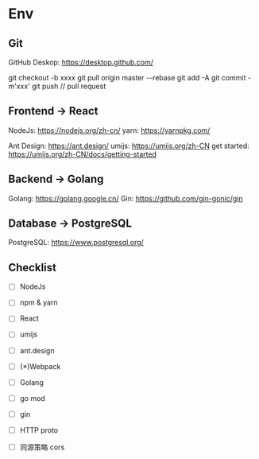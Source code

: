 Env
=====

Git
-----
GitHub Deskop: https://desktop.github.com/

git checkout -b xxxx
git pull origin master --rebase
git add -A 
git commit -m'xxx'
git push
// pull request

Frontend -> React
------
NodeJs: https://nodejs.org/zh-cn/
yarn: https://yarnpkg.com/

Ant Design: https://ant.design/
umijs: https://umijs.org/zh-CN
    get started: https://umijs.org/zh-CN/docs/getting-started


Backend -> Golang
-------
Golang: https://golang.google.cn/
Gin: https://github.com/gin-gonic/gin


Database -> PostgreSQL
------
PostgreSQL: https://www.postgresql.org/


Checklist
-----
- [ ] NodeJs
- [ ] npm & yarn
- [ ] React
- [ ] umijs
- [ ] ant.design
- [ ] (*)Webpack

- [ ] Golang
- [ ] go mod
- [ ] gin
- [ ] HTTP proto
- [ ] 同源策略 cors



